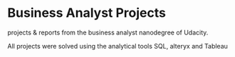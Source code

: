 # Business Analyst Projects
 projects & reports from the business analyst nanodegree of Udacity.
 
 All projects were solved using the analytical tools SQL, alteryx and Tableau
